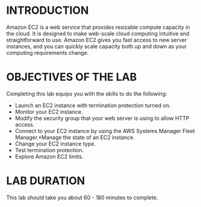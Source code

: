 # INTRODUCTION

Amazon EC2 is a web service that provides resizable compute capacity in the cloud. It is designed to make web-scale cloud computing intuitive and straightforward to use. Amazon EC2 gives you fast access to new server instances, and you can quickly scale capacity both up and down as your computing requirements change.

# OBJECTIVES OF THE LAB

Completing this lab equips you with the skills to do the following:

- Launch an EC2 instance with termination protection turned on.
- Monitor your EC2 instance.
- Modify the security group that your web server is using to allow HTTP access.
- Connect to your EC2 instance by using the AWS Systems Manager Fleet Manager.•Manage the state of an EC2 instance.
- Change your EC2 instance type.
- Test termination protection.
- Explore Amazon EC2 limits.

# LAB DURATION

This lab should take you about 60 - 180 minutes to complete.
